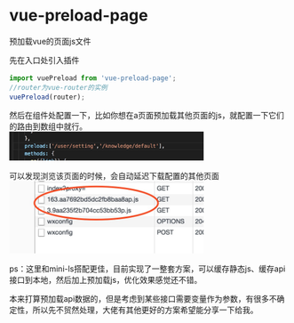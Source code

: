 # vue-preload-page

预加载vue的页面js文件

先在入口处引入插件
```javascript
import vuePreload from 'vue-preload-page';
//router为vue-router的实例
vuePreload(router);
```
然后在组件处配置一下，比如你想在a页面预加载其他页面的js，就配置一下它们的路由到数组中就行。
<br>
<img width="350"  src="https://raw.githubusercontent.com/liberties/vue-proload-page/master/static/1.jpg"/>

可以发现浏览该页面的时候，会自动延迟下载配置的其他页面
<br>
<img width="350"  src="https://raw.githubusercontent.com/liberties/vue-proload-page/master/static/2.jpg"/>

ps：这里和mini-ls搭配更佳，目前实现了一整套方案，可以缓存静态js、缓存api接口到本地，然后加上预加载js，优化效果感觉还不错。

本来打算预加载api数据的，但是考虑到某些接口需要变量作为参数，有很多不确定性，所以先不贸然处理，大佬有其他更好的方案希望能分享一下给我。
